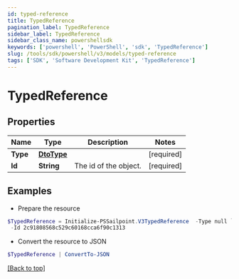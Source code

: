 ```yaml
---
id: typed-reference
title: TypedReference
pagination_label: TypedReference
sidebar_label: TypedReference
sidebar_class_name: powershellsdk
keywords: ['powershell', 'PowerShell', 'sdk', 'TypedReference'] 
slug: /tools/sdk/powershell/v3/models/typed-reference
tags: ['SDK', 'Software Development Kit', 'TypedReference']
---
```



# TypedReference

## Properties

Name | Type | Description | Notes
------------ | ------------- | ------------- | -------------
**Type** |  [**DtoType**](dto-type) |  | [required]
**Id** |  **String** | The id of the object.  | [required]

## Examples

- Prepare the resource
```powershell
$TypedReference = Initialize-PSSailpoint.V3TypedReference  -Type null `
 -Id 2c91808568c529c60168cca6f90c1313
```

- Convert the resource to JSON
```powershell
$TypedReference | ConvertTo-JSON
```


[[Back to top]](#) 

